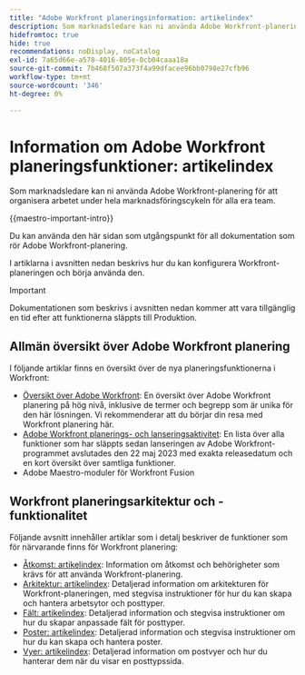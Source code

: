 ```yaml
---
title: "Adobe Workfront planeringsinformation: artikelindex"
description: Som marknadsledare kan ni använda Adobe Workfront-planering för att organisera arbetet under hela marknadsföringscykeln för alla era team. I artiklarna i det här avsnittet beskrivs hur du kan konfigurera planeringsfunktionerna och hur du kan börja använda dem som en del av kampanjhanteringsåtgärderna.
hidefromtoc: true
hide: true
recommendations: noDisplay, noCatalog
exl-id: 7a65d66e-a578-4016-805e-0cb04caaa18a
source-git-commit: 7b468f507a373f4a99dfacee96bb0798e27cfb96
workflow-type: tm+mt
source-wordcount: '346'
ht-degree: 0%

---
```


# Information om Adobe Workfront planeringsfunktioner: artikelindex

<!--
title: Adobe Maestro 
description: As a marketing operations leader, you can use Adobe Maestro to organize work across the marketing lifecycle for all your teams. The articles in this section describe how you can configure Maestro and how you can start using its capabilities as part of your campaign management operations. 
hidefromtoc: yes
author: Alina
feature: Work Management
role: User, Admin
hide: yes
-->

<!--update the metadata with real information when making this avilable in TOC and in the left nav-->

<!-- update the title to "Article index" when we get out of beta and we inhide this article-->

<!--remove the video at open beta or before-->

Som marknadsledare kan ni använda Adobe Workfront-planering för att organisera arbetet under hela marknadsföringscykeln för alla era team.

{{maestro-important-intro}}

Du kan använda den här sidan som utgångspunkt för all dokumentation som rör Adobe Workfront-planering.

I artiklarna i avsnitten nedan beskrivs hur du kan konfigurera Workfront-planeringen och börja använda den.

>[!IMPORTANT]
>
>Dokumentationen som beskrivs i avsnitten nedan kommer att vara tillgänglig en tid efter att funktionerna släppts till Produktion.

## Allmän översikt över Adobe Workfront planering

I följande artiklar finns en översikt över de nya planeringsfunktionerna i Workfront:

<!--update the video when we have something better, especially after Open Beta - remove it-->

<!--* [View a video demonstration of Adobe Maestro](https://video.tv.adobe.com/v/3424253/){target=_blank}-->

* [Översikt över Adobe Workfront](maestro-overview.md): En översikt över Adobe Workfront planering på hög nivå, inklusive de termer och begrepp som är unika för den här lösningen. Vi rekommenderar att du börjar din resa med Workfront planering här.
* [Adobe Workfront planerings- och lanseringsaktivitet](../maestro/release-activity.md): En lista över alla funktioner som har släppts sedan lanseringen av Adobe Workfront-programmet avslutades den 22 maj 2023 med exakta releasedatum och en kort översikt över samtliga funktioner.
* Adobe Maestro-moduler för Workfront Fusion

## Workfront planeringsarkitektur och -funktionalitet

Följande avsnitt innehåller artiklar som i detalj beskriver de funktioner som för närvarande finns för Workfront planering:

* [Åtkomst: artikelindex](../maestro/access/access-information.md): Information om åtkomst och behörigheter som krävs för att använda Workfront-planering.
* [Arkitektur: artikelindex](../maestro/architecture/architecture-information.md): Detaljerad information om arkitekturen för Workfront-planeringen, med stegvisa instruktioner för hur du kan skapa och hantera arbetsytor och posttyper.
* [Fält: artikelindex](../maestro/fields/fields-information.md): Detaljerad information och stegvisa instruktioner om hur du skapar anpassade fält för posttyper.
* [Poster: artikelindex](../maestro/records/records-information.md): Detaljerad information och stegvisa instruktioner om hur du kan skapa och hantera poster.
* [Vyer: artikelindex](../maestro/views/views-information.md): Detaljerad information om postvyer och hur du hanterar dem när du visar en posttypssida.
